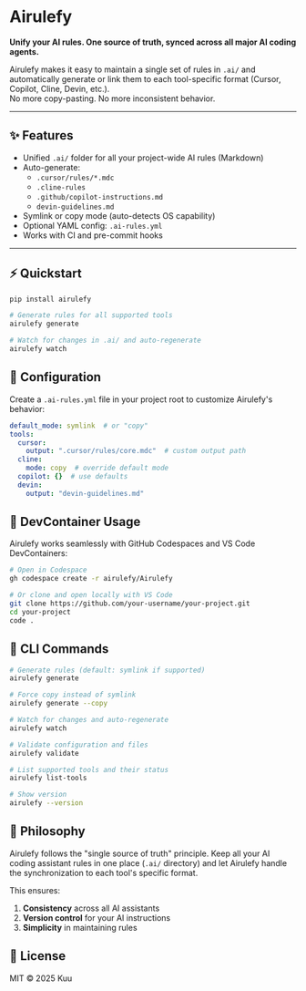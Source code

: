 # Airulefy

**Unify your AI rules. One source of truth, synced across all major AI coding agents.**

Airulefy makes it easy to maintain a single set of rules in `.ai/` and automatically generate or link them to each tool-specific format (Cursor, Copilot, Cline, Devin, etc.).  
No more copy-pasting. No more inconsistent behavior.

---

## ✨ Features

- Unified `.ai/` folder for all your project-wide AI rules (Markdown)
- Auto-generate:
  - `.cursor/rules/*.mdc`
  - `.cline-rules`
  - `.github/copilot-instructions.md`
  - `devin-guidelines.md`
- Symlink or copy mode (auto-detects OS capability)
- Optional YAML config: `.ai-rules.yml`
- Works with CI and pre-commit hooks

---

## ⚡ Quickstart

```bash
pip install airulefy

# Generate rules for all supported tools
airulefy generate

# Watch for changes in .ai/ and auto-regenerate
airulefy watch
```

## 🔧 Configuration

Create a `.ai-rules.yml` file in your project root to customize Airulefy's behavior:

```yaml
default_mode: symlink  # or "copy"
tools:
  cursor:
    output: ".cursor/rules/core.mdc"  # custom output path
  cline:
    mode: copy  # override default mode
  copilot: {}  # use defaults
  devin:
    output: "devin-guidelines.md"
```

## 🧩 DevContainer Usage

Airulefy works seamlessly with GitHub Codespaces and VS Code DevContainers:

```bash
# Open in Codespace
gh codespace create -r airulefy/Airulefy

# Or clone and open locally with VS Code
git clone https://github.com/your-username/your-project.git
cd your-project
code .
```

## 🚀 CLI Commands

```bash
# Generate rules (default: symlink if supported)
airulefy generate

# Force copy instead of symlink
airulefy generate --copy

# Watch for changes and auto-regenerate
airulefy watch

# Validate configuration and files
airulefy validate

# List supported tools and their status
airulefy list-tools

# Show version
airulefy --version
```

## 🧠 Philosophy

Airulefy follows the "single source of truth" principle. Keep all your AI coding assistant rules in one place (`.ai/` directory) and let Airulefy handle the synchronization to each tool's specific format.

This ensures:

1. **Consistency** across all AI assistants
2. **Version control** for your AI instructions
3. **Simplicity** in maintaining rules

## 📄 License

MIT © 2025 Kuu

